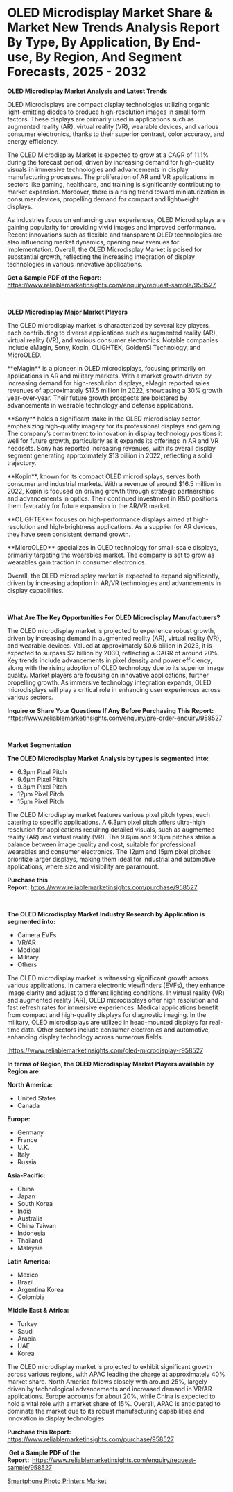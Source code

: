<p><h1>OLED Microdisplay Market Share & Market New Trends Analysis Report By Type, By Application, By End-use, By Region, And Segment Forecasts, 2025 - 2032</h1></p><p><strong>OLED Microdisplay Market Analysis and Latest Trends</strong></p>
<p><p>OLED Microdisplays are compact display technologies utilizing organic light-emitting diodes to produce high-resolution images in small form factors. These displays are primarily used in applications such as augmented reality (AR), virtual reality (VR), wearable devices, and various consumer electronics, thanks to their superior contrast, color accuracy, and energy efficiency.</p><p>The OLED Microdisplay Market is expected to grow at a CAGR of 11.1% during the forecast period, driven by increasing demand for high-quality visuals in immersive technologies and advancements in display manufacturing processes. The proliferation of AR and VR applications in sectors like gaming, healthcare, and training is significantly contributing to market expansion. Moreover, there is a rising trend toward miniaturization in consumer devices, propelling demand for compact and lightweight displays.</p><p>As industries focus on enhancing user experiences, OLED Microdisplays are gaining popularity for providing vivid images and improved performance. Recent innovations such as flexible and transparent OLED technologies are also influencing market dynamics, opening new avenues for implementation. Overall, the OLED Microdisplay Market is poised for substantial growth, reflecting the increasing integration of display technologies in various innovative applications.</p></p>
<p><strong>Get a Sample PDF of the Report:&nbsp;</strong> <a href="https://www.reliablemarketinsights.com/enquiry/request-sample/958527?utm_campaign=2441&utm_medium=2&utm_source=Github&utm_content=ia&utm_term=06042025&utm_id=oled-microdisplay">https://www.reliablemarketinsights.com/enquiry/request-sample/958527</a></p>
<p>&nbsp;</p>
<p><strong>OLED Microdisplay Major Market Players</strong></p>
<p><p>The OLED microdisplay market is characterized by several key players, each contributing to diverse applications such as augmented reality (AR), virtual reality (VR), and various consumer electronics. Notable companies include eMagin, Sony, Kopin, OLiGHTEK, GoldenSi Technology, and MicroOLED.</p><p>**eMagin** is a pioneer in OLED microdisplays, focusing primarily on applications in AR and military markets. With a market growth driven by increasing demand for high-resolution displays, eMagin reported sales revenues of approximately $17.5 million in 2022, showcasing a 30% growth year-over-year. Their future growth prospects are bolstered by advancements in wearable technology and defense applications.</p><p>**Sony** holds a significant stake in the OLED microdisplay sector, emphasizing high-quality imagery for its professional displays and gaming. The company’s commitment to innovation in display technology positions it well for future growth, particularly as it expands its offerings in AR and VR headsets. Sony has reported increasing revenues, with its overall display segment generating approximately $13 billion in 2022, reflecting a solid trajectory.</p><p>**Kopin**, known for its compact OLED microdisplays, serves both consumer and industrial markets. With a revenue of around $16.5 million in 2022, Kopin is focused on driving growth through strategic partnerships and advancements in optics. Their continued investment in R&D positions them favorably for future expansion in the AR/VR market.</p><p>**OLiGHTEK** focuses on high-performance displays aimed at high-resolution and high-brightness applications. As a supplier for AR devices, they have seen consistent demand growth. </p><p>**MicroOLED** specializes in OLED technology for small-scale displays, primarily targeting the wearables market. The company is set to grow as wearables gain traction in consumer electronics.</p><p>Overall, the OLED microdisplay market is expected to expand significantly, driven by increasing adoption in AR/VR technologies and advancements in display capabilities.</p></p>
<p>&nbsp;</p>
<p><strong>What Are The Key Opportunities For OLED Microdisplay Manufacturers?</strong></p>
<p><p>The OLED microdisplay market is projected to experience robust growth, driven by increasing demand in augmented reality (AR), virtual reality (VR), and wearable devices. Valued at approximately $0.6 billion in 2023, it is expected to surpass $2 billion by 2030, reflecting a CAGR of around 20%. Key trends include advancements in pixel density and power efficiency, along with the rising adoption of OLED technology due to its superior image quality. Market players are focusing on innovative applications, further propelling growth. As immersive technology integration expands, OLED microdisplays will play a critical role in enhancing user experiences across various sectors.</p></p>
<p><strong>Inquire or Share Your Questions If Any Before Purchasing This Report:</strong> <a href="https://www.reliablemarketinsights.com/enquiry/pre-order-enquiry/958527?utm_campaign=2441&utm_medium=2&utm_source=Github&utm_content=ia&utm_term=06042025&utm_id=oled-microdisplay">https://www.reliablemarketinsights.com/enquiry/pre-order-enquiry/958527</a></p>
<p>&nbsp;</p>
<p><strong>Market Segmentation</strong></p>
<p><strong>The OLED Microdisplay Market Analysis by types is segmented into:</strong></p>
<p><ul><li>6.3µm Pixel Pitch</li><li>9.6µm Pixel Pitch</li><li>9.3µm Pixel Pitch</li><li>12µm Pixel Pitch</li><li>15µm Pixel Pitch</li></ul></p>
<p><p>The OLED Microdisplay market features various pixel pitch types, each catering to specific applications. A 6.3µm pixel pitch offers ultra-high resolution for applications requiring detailed visuals, such as augmented reality (AR) and virtual reality (VR). The 9.6µm and 9.3µm pitches strike a balance between image quality and cost, suitable for professional wearables and consumer electronics. The 12µm and 15µm pixel pitches prioritize larger displays, making them ideal for industrial and automotive applications, where size and visibility are paramount.</p></p>
<p><strong>Purchase this Report:&nbsp;</strong><a href="https://www.reliablemarketinsights.com/purchase/958527?utm_campaign=2441&utm_medium=2&utm_source=Github&utm_content=ia&utm_term=06042025&utm_id=oled-microdisplay">https://www.reliablemarketinsights.com/purchase/958527</a></p>
<p>&nbsp;</p>
<p><strong>The OLED Microdisplay Market Industry Research by Application is segmented into:</strong></p>
<p><ul><li>Camera EVFs</li><li>VR/AR</li><li>Medical</li><li>Military</li><li>Others</li></ul></p>
<p><p>The OLED microdisplay market is witnessing significant growth across various applications. In camera electronic viewfinders (EVFs), they enhance image clarity and adjust to different lighting conditions. In virtual reality (VR) and augmented reality (AR), OLED microdisplays offer high resolution and fast refresh rates for immersive experiences. Medical applications benefit from compact and high-quality displays for diagnostic imaging. In the military, OLED microdisplays are utilized in head-mounted displays for real-time data. Other sectors include consumer electronics and automotive, enhancing display technology across numerous fields.</p></p>
<p><a href="https://www.reliablemarketinsights.com/oled-microdisplay-r958527?utm_campaign=2441&utm_medium=2&utm_source=Github&utm_content=ia&utm_term=06042025&utm_id=oled-microdisplay">&nbsp;https://www.reliablemarketinsights.com/oled-microdisplay-r958527</a></p>
<p><strong>In terms of Region, the OLED Microdisplay Market Players available by Region are:</strong></p>
<p>
    <p> <strong> North America: </strong>
        <ul>
            <li>United States</li>
            <li>Canada</li>
        </ul>
        </p> 
    <p> <strong> Europe: </strong>
        <ul>
            <li>Germany</li>
            <li>France</li>
            <li>U.K.</li>
            <li>Italy</li>
            <li>Russia</li>
        </ul>
        </p> 
    <p> <strong> Asia-Pacific: </strong>
        <ul>
            <li>China</li>
            <li>Japan</li>
            <li>South Korea</li>
            <li>India</li>
            <li>Australia</li>
            <li>China Taiwan</li>
            <li>Indonesia</li>
            <li>Thailand</li>
            <li>Malaysia</li>
        </ul>
        </p> 
    <p> <strong> Latin America: </strong>
        <ul>
            <li>Mexico</li>
            <li>Brazil</li>
            <li>Argentina Korea</li>
            <li>Colombia</li>
        </ul>
        </p> 
    <p> <strong> Middle East & Africa: </strong>
        <ul>
            <li>Turkey</li>
            <li>Saudi</li>
            <li>Arabia</li>
            <li>UAE</li>
            <li>Korea</li>
        </ul>
    </p>
    </p>
<p><p>The OLED microdisplay market is projected to exhibit significant growth across various regions, with APAC leading the charge at approximately 40% market share. North America follows closely with around 25%, largely driven by technological advancements and increased demand in VR/AR applications. Europe accounts for about 20%, while China is expected to hold a vital role with a market share of 15%. Overall, APAC is anticipated to dominate the market due to its robust manufacturing capabilities and innovation in display technologies.</p></p>
<p><strong>Purchase this Report: </strong><a href="https://www.reliablemarketinsights.com/purchase/958527?utm_campaign=2441&utm_medium=2&utm_source=Github&utm_content=ia&utm_term=06042025&utm_id=oled-microdisplay">https://www.reliablemarketinsights.com/purchase/958527</a></p>
<p>&nbsp;<strong>Get a Sample PDF of the Report:&nbsp;&nbsp;</strong><a href="https://www.reliablemarketinsights.com/enquiry/request-sample/958527?utm_campaign=2441&utm_medium=2&utm_source=Github&utm_content=ia&utm_term=06042025&utm_id=oled-microdisplay">https://www.reliablemarketinsights.com/enquiry/request-sample/958527</a></p>
<p><strong></strong></p>
<p><p><a href="https://github.com/chungwimbu4/Market-Research-Report-List-1/blob/main/smartphone-photo-printers-market.md?utm_campaign=2441&utm_medium=2&utm_source=Github&utm_content=ia&utm_term=06042025&utm_id=oled-microdisplay">Smartphone Photo Printers Market</a></p></p>